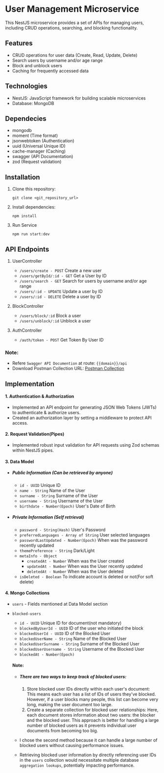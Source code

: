 # User Management Microservice

This NestJS microservice provides a set of APIs for managing users, including CRUD operations, searching, and blocking functionality.

## Features
* CRUD operations for user data (Create, Read, Update, Delete)
* Search users by username and/or age range
* Block and unblock users
* Caching for frequently accessed data

## Technologies
* NestJS: JavaScript framework for building scalable microservices
* Database: MongoDB

## Dependecies
* mongodb
* moment (Time format)
* jsonwebtoken (Authentication)
* uuid (Universal Unique ID)
* cache-manager (Caching)
* swagger (API Documentation)
* zod (Request validation)


## Installation
1. Clone this repository:
   ```
   git clone <git_repository_url>
   ```
2. Install dependencies:
    ```
    npm install
    ```
3. Run Service
    ```
    npm run start:dev
    ```

## API Endpoints
1. UserController
    * ```/users/create - POST``` Create a new user
    * ```/users/getById/:id - GET``` Get a User by ID
    * ```/users/search - GET``` Search for users by username and/or age range
    * ```/users/:id - UPDATE``` Update a user by ID
    * ```/users/:id - DELETE``` Delete a user by ID

2. BlockController
    * ```/users/block/:id``` Block a user
    * ```/users/unblock/:id``` Unblock a user

3. AuthController
    * ```/auth/token - POST``` Get Token By User ID

### Note: 
* Refere ```Swagger API Documention``` at route: ```{{domain}}/api```
* Download Postman Collection URL: [Postman Collection](https://bit.ly/4dbT8ce)

## Implementation
#### 1. Authentication & Authorization
* Implemented an API endpoint for generating JSON Web Tokens (JWTs) to authenticate & authorize users.
* Created an authorization layer by setting a middleware to protect API access.

#### 2. Request Validation(Pipes)
* Implemented robust input validation for API requests using Zod schemas within NestJS pipes.

#### 3. Data Model
- ##### Public Information (Can be retrieved by anyone)
    * ```id - UUID``` Unique ID
    * ```name - String``` Name of the User
    * ```surname - String``` Surname of the User
    * ```username - String``` Username of the User
    * ```birthdate - Number(Epoch)``` User's Date of Birth

- ##### Private Information (Self retrieval)
    * ```password - String(Hash)``` User's Password
    * ```preferredLanguages - Array of String``` User selected languages
    * ```passwordLastUpdated - Number(Epoch)``` When was the password recently updated
    * ```themePreference - String``` Dark/Light
    * ```metaInfo - Object``` 
        * ```createdAt - Number``` When was the User created
        * ```updatedAt - Number``` When was the User recently updated
        * ```deletedAt - Number``` When was the User deleted
    * ```isDeleted - Boolean``` To indicate account is deleted or not(For soft delete)

#### 4. Mongo Collections
* ```users``` - Fields mentioned at Data Model section
* ```blocked-users```
    * ```id - UUID``` Unique ID for document(not mandatory)
    * ```blockedByUserId - UUID```  ID of the user who initiated the block
    * ```blockedUserId - UUID``` ID of the Blocked User
    * ```blockedUserName - String``` Name of the Blocked User
    * ```blockedUserSurname - String``` Surname of the Blocked User
    * ```blockedUserUsername - String``` Username of the Blocked User
    * ```blockedAt - Number(Epoch)``` 

    #### Note: 
    * ##### There are two ways to keep track of blocked users:
        1. Store blocked user IDs directly within each user's document: This means each user has a list of IDs of users they've blocked. However, if a user blocks many people, this list can become very long, making the user document too large.
        2. Create a separate collection for blocked user relationships: Here, each document stores information about two users: the blocker and the blocked user. This approach is better for handling a large number of blocked users as it prevents individual user documents from becoming too big.
        
    * I chose the second method because it can handle a large number of blocked users without causing performance issues.
    * Retrieving blocked user information by directly referencing user IDs in the ```users``` collection would necessitate multiple database ```aggregation lookups```, potentially impacting performance.
